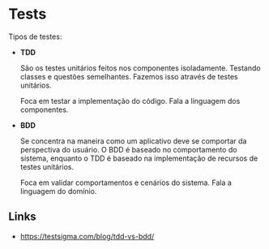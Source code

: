 
# Tests

Tipos de testes:

- **TDD**

    São os testes unitários feitos nos componentes isoladamente. Testando classes e questões semelhantes. Fazemos isso através de testes unitários.
    
    Foca em testar a implementação do código.
    Fala a linguagem dos componentes.
    

- **BDD**

    Se concentra na maneira como um aplicativo deve se comportar da perspectiva do usuário. O BDD é baseado no comportamento do sistema, enquanto o TDD é baseado na implementação de recursos de testes unitários.

    Foca em validar comportamentos e cenários do sistema.
    Fala a linguagem do domínio.


## Links

- https://testsigma.com/blog/tdd-vs-bdd/


